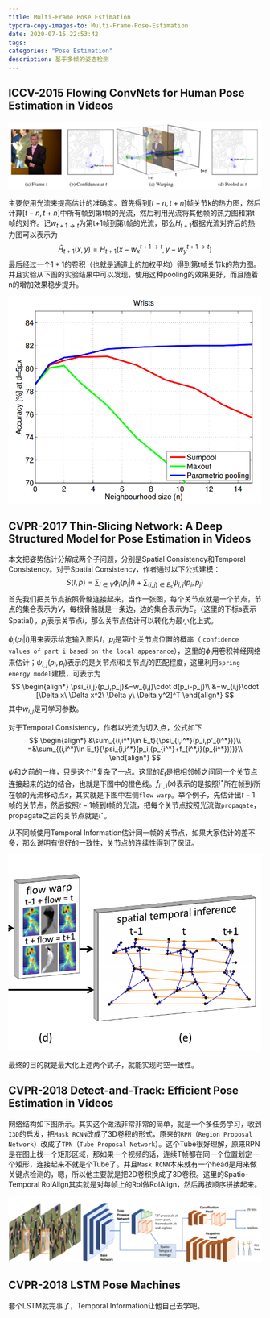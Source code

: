 ```yaml
---
title: Multi-Frame Pose Estimation
typora-copy-images-to: Multi-Frame-Pose-Estimation
date: 2020-07-15 22:53:42
tags:
categories: "Pose Estimation"
description: 基于多帧的姿态检测
---
```


## ICCV-2015 Flowing ConvNets for Human Pose Estimation in Videos

![](Multi-Frame-Pose-Estimation/image-20200715225905146.png)

主要使用光流来提高估计的准确度。首先得到$[t-n,t+n]$帧关节k的热力图，然后计算$[t-n,t+n]$中所有帧到第t帧的光流，然后利用光流将其他帧的热力图和第t帧的对齐。记$w_{t+1\rightarrow t}$为第t+1帧到第t帧的光流，那么$H_{t+1}$根据光流对齐后的热力图可以表示为
$$
\hat{H}_{t+1}(x,y)=H_{t+1}(x-w_x^{t+1\rightarrow t},y-w_y^{t+1\rightarrow t})
$$
最后经过一个$1*1$的卷积（也就是通道上的加权平均）得到第t帧关节k的热力图。并且实验从下图的实验结果中可以发现，使用这种pooling的效果更好，而且随着n的增加效果稳步提升。

![](Multi-Frame-Pose-Estimation/image-20200715232718905.png)

## CVPR-2017 Thin-Slicing Network: A Deep Structured Model for Pose Estimation in Videos

本文把姿势估计分解成两个子问题，分别是Spatial Consistency和Temporal Consistency。对于Spatial Consistency，作者通过以下公式建模：
$$
S(I,p)=\sum_{i\in V}{\phi_i(p_i|I)}+\sum_{(i,j)\in E_s}{\psi_{i,j}(p_i,p_j)}
$$
首先我们把关节点按照骨骼连接起来，当作一张图，每个关节点就是一个节点，节点的集合表示为$V$，每根骨骼就是一条边，边的集合表示为$E_s$（这里的下标s表示Spatial），$p_i$表示关节点$i$，那么关节点估计可以转化为最小化上式。

$\phi_i(p_i|I)$用来表示给定输入图片$I$，$p_i$是第$i$个关节点位置的概率（ `confidence values of part i based on the local appearance`），这里的$\phi_i$用卷积神经网络来估计；$\psi_{i,j}(p_i,p_j)$表示的是关节点$i$和关节点$j$的匹配程度，这里利用`spring energy model`建模，可表示为
$$
\begin{align*}
\psi_{i,j}(p_i,p_j)&=w_{i,j}\cdot d(p_i-p_j)\\
&=w_{i,j}\cdot [\Delta x\ \Delta x^2\ \Delta y\ \Delta y^2]^T
\end{align*}
$$
其中$w_{i,j}$是可学习参数。

对于Temporal Consistency，作者以光流为切入点，公式如下
$$
\begin{align*}
&\sum_{(i,i^*)\in E_t}{\psi_{i,i^*}(p_i,p'_{i^*})}\\
=&\sum_{(i,i^*)\in E_t}{\psi_{i,i^*}(p_i,(p_{i^*}+f_{i^*,i}(p_{i^*})))}\\
\end{align*}
$$
$\psi$和之前的一样，只是这个$i^\star$复杂了一点。这里的$E_t$是把相邻帧之间同一个关节点连接起来的边的结合，也就是下图中的橙色线。$f_{i^\star,i}(x)$表示的是按照$i^\star$所在帧到$i$所在帧的光流移动点$x$，其实就是下图中左侧`flow warp`。举个例子，先估计出$t-1$帧的关节点，然后按照$t-1$帧到$t$帧的光流，把每个关节点按照光流做`propagate`，propagate之后的关节点就是$i^\star$。

从不同帧使用Temporal Information估计同一帧的关节点，如果大家估计的差不多，那么说明有很好的一致性，关节点的连续性得到了保证。

![](Multi-Frame-Pose-Estimation/image-20200716090204471.png)

最终的目的就是最大化上述两个式子，就能实现时空一致性。

## CVPR-2018 Detect-and-Track: Efficient Pose Estimation in Videos

网络结构如下图所示。其实这个做法非常非常的简单，就是一个多任务学习，收到`I3D`的启发，把`Mask RCNN`改成了3D卷积的形式，原来的`RPN`（`Region Proposal Network`）改成了`TPN`（`Tube Proposal Network`）。这个Tube很好理解，原来RPN是在图上找一个矩形区域，那如果一个视频的话，连续T帧都在同一个位置划定一个矩形，连接起来不就是个Tube了。并且`Mask RCNN`本来就有一个head是用来做关键点检测的，嗯，所以他主要就是把2D卷积换成了3D卷积。这里的Spatio-Temporal RoIAlign其实就是对每帧上的RoI做RoIAlign，然后再按顺序拼接起来。

![](Multi-Frame-Pose-Estimation/image-20200716093209065.png)

## CVPR-2018 LSTM Pose Machines

套个LSTM就完事了，Temporal Information让他自己去学吧。